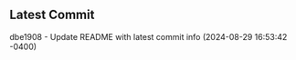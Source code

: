 
## Latest Commit
dbe1908 - Update README with latest commit info (2024-08-29 16:53:42 -0400) <Yunxi-Zhou>

